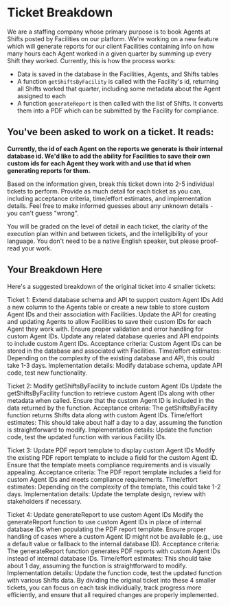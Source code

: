 # Ticket Breakdown
We are a staffing company whose primary purpose is to book Agents at Shifts posted by Facilities on our platform. We're working on a new feature which will generate reports for our client Facilities containing info on how many hours each Agent worked in a given quarter by summing up every Shift they worked. Currently, this is how the process works:

- Data is saved in the database in the Facilities, Agents, and Shifts tables
- A function `getShiftsByFacility` is called with the Facility's id, returning all Shifts worked that quarter, including some metadata about the Agent assigned to each
- A function `generateReport` is then called with the list of Shifts. It converts them into a PDF which can be submitted by the Facility for compliance.

## You've been asked to work on a ticket. It reads:

**Currently, the id of each Agent on the reports we generate is their internal database id. We'd like to add the ability for Facilities to save their own custom ids for each Agent they work with and use that id when generating reports for them.**


Based on the information given, break this ticket down into 2-5 individual tickets to perform. Provide as much detail for each ticket as you can, including acceptance criteria, time/effort estimates, and implementation details. Feel free to make informed guesses about any unknown details - you can't guess "wrong".


You will be graded on the level of detail in each ticket, the clarity of the execution plan within and between tickets, and the intelligibility of your language. You don't need to be a native English speaker, but please proof-read your work.

## Your Breakdown Here

Here's a suggested breakdown of the original ticket into 4 smaller tickets:

Ticket 1: Extend database schema and API to support custom Agent IDs
    Add a new column to the Agents table or create a new table to store custom Agent IDs and their association with Facilities.
    Update the API for creating and updating Agents to allow Facilities to save their custom IDs for each Agent they work with.
    Ensure proper validation and error handling for custom Agent IDs.
    Update any related database queries and API endpoints to include custom Agent IDs.
    Acceptance criteria: Custom Agent IDs can be stored in the database and associated with Facilities.
    Time/effort estimates: Depending on the complexity of the existing database and API, this could take 1-3 days.
    Implementation details: Modify database schema, update API code, test new functionality.

Ticket 2: Modify getShiftsByFacility to include custom Agent IDs
    Update the getShiftsByFacility function to retrieve custom Agent IDs along with other metadata when called.
    Ensure that the custom Agent ID is included in the data returned by the function.
    Acceptance criteria: The getShiftsByFacility function returns Shifts data along with custom Agent IDs.
    Time/effort estimates: This should take about half a day to a day, assuming the function is straightforward to modify.
    Implementation details: Update the function code, test the updated function with various Facility IDs.

Ticket 3: Update PDF report template to display custom Agent IDs
    Modify the existing PDF report template to include a field for the custom Agent ID.
    Ensure that the template meets compliance requirements and is visually appealing.
    Acceptance criteria: The PDF report template includes a field for custom Agent IDs and meets compliance requirements.
    Time/effort estimates: Depending on the complexity of the template, this could take 1-2 days.
    Implementation details: Update the template design, review with stakeholders if necessary.

Ticket 4: Update generateReport to use custom Agent IDs
    Modify the generateReport function to use custom Agent IDs in place of internal database IDs when populating the PDF report template.
    Ensure proper handling of cases where a custom Agent ID might not be available (e.g., use a default value or fallback to the internal database ID).
    Acceptance criteria: The generateReport function generates PDF reports with custom Agent IDs instead of internal database IDs.
    Time/effort estimates: This should take about 1 day, assuming the function is straightforward to modify.
    Implementation details: Update the function code, test the updated function with various Shifts data.
By dividing the original ticket into these 4 smaller tickets, you can focus on each task individually, track progress more efficiently, and ensure that all required changes are properly implemented.